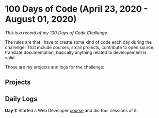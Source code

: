 # 100 Days of Code (April 23, 2020 - August 01, 2020)

*This is a record of my 100 Days of Code Challenge.*

The rules are that i have to create some kind of code each day during the challenge. That include courses, small projects, contribute to open source, translate documentation, basically anything related to developement is valid.

Those are my projects and logs for the challenge:

## Projects 

## Daily Logs
**Day 1:** Started a Web Developer [course](https://www.udemy.com/course/the-complete-web-developer-zero-to-mastery) and did four sessions of it.

